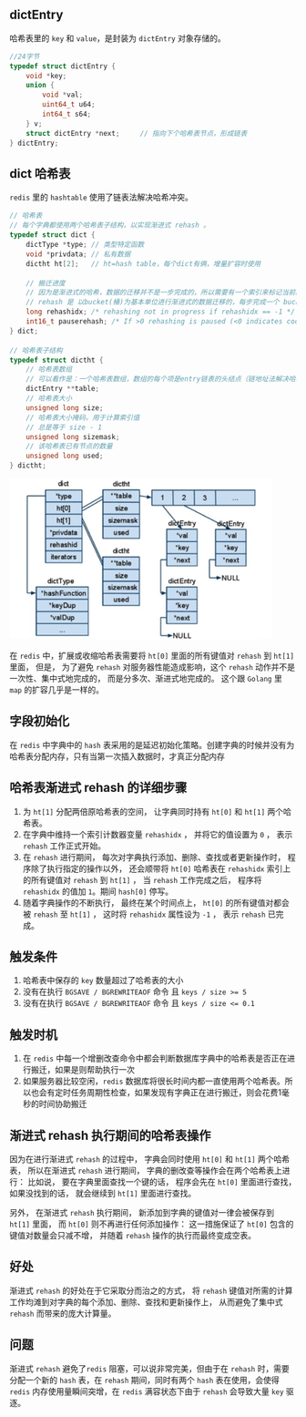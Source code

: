 ## dictEntry
哈希表里的 `key` 和 `value`，是封装为 `dictEntry` 对象存储的。

```c
//24字节
typedef struct dictEntry {
    void *key;
    union {
        void *val;
        uint64_t u64;
        int64_t s64;
    } v;
    struct dictEntry *next;     // 指向下个哈希表节点，形成链表
} dictEntry;
```





## dict 哈希表

`redis` 里的 `hashtable` 使用了链表法解决哈希冲突。

```c
// 哈希表
// 每个字典都使用两个哈希表子结构，以实现渐进式 rehash 。
typedef struct dict {
    dictType *type; // 类型特定函数
    void *privdata; // 私有数据
    dictht ht[2];   // ht=hash table，每个dict有俩，增量扩容时使用
    
    // 搬迁进度
    // 因为是渐进式的哈希，数据的迁移并不是一步完成的，所以需要有一个索引来标记当前的搬迁进度
    // rehash 是 以bucket(桶)为基本单位进行渐进式的数据迁移的，每步完成一个 bucket 的迁移，直至所有数据迁移完毕
    long rehashidx; /* rehashing not in progress if rehashidx == -1 */
    int16_t pauserehash; /* If >0 rehashing is paused (<0 indicates coding error) */
} dict;

// 哈希表子结构
typedef struct dictht {
    // 哈希表数组
    // 可以看作是：一个哈希表数组，数组的每个项是entry链表的头结点（链地址法解决哈希冲突）
    dictEntry **table;
    // 哈希表大小
    unsigned long size;
    // 哈希表大小掩码，用于计算索引值
    // 总是等于 size - 1
    unsigned long sizemask;
    // 该哈希表已有节点的数量
    unsigned long used;
} dictht;
```

![image-20210804164931040](assets/image-20210804164931040.png)



在 `redis` 中，扩展或收缩哈希表需要将 `ht[0]` 里面的所有键值对 `rehash` 到 `ht[1]` 里面， 但是， 为了避免 `rehash` 对服务器性能造成影响，这个 `rehash` 动作并不是一次性、集中式地完成的， 而是分多次、渐进式地完成的。 这个跟 `Golang` 里 `map` 的扩容几乎是一样的。





## 字段初始化

在 `redis` 中字典中的 `hash` 表采用的是延迟初始化策略。创建字典的时候并没有为哈希表分配内存，只有当第一次插入数据时，才真正分配内存





## 哈希表渐进式 rehash 的详细步骤
1. 为 `ht[1]` 分配两倍原哈希表的空间， 让字典同时持有 `ht[0]` 和 `ht[1]` 两个哈希表。
2. 在字典中维持一个索引计数器变量 `rehashidx` ， 并将它的值设置为 `0` ， 表示 `rehash` 工作正式开始。
3. 在 `rehash` 进行期间， 每次对字典执行添加、删除、查找或者更新操作时， 程序除了执行指定的操作以外， 还会顺带将 `ht[0]` 哈希表在 `rehashidx` 索引上的所有键值对 `rehash` 到 `ht[1]` ， 当 `rehash` 工作完成之后， 程序将 `rehashidx` 的值加 `1`。期间 `hash[0]` 停写。
4. 随着字典操作的不断执行， 最终在某个时间点上， `ht[0]` 的所有键值对都会被 `rehash` 至 `ht[1]` ， 这时将 `rehashidx` 属性设为 `-1` ， 表示 `rehash` 已完成。





## 触发条件

1. 哈希表中保存的 `key` 数量超过了哈希表的大小
2. 没有在执行 `BGSAVE / BGREWRITEAOF` 命令 且 `keys / size >= 5`
3. 没有在执行 `BGSAVE / BGREWRITEAOF` 命令 且 `keys / size <= 0.1`





## 触发时机

1.  在 `redis` 中每一个增删改查命令中都会判断数据库字典中的哈希表是否正在进行搬迁，如果是则帮助执行一次
2.  如果服务器比较空闲，`redis` 数据库将很长时间内都一直使用两个哈希表。所以也会有定时任务周期性检查，如果发现有字典正在进行搬迁，则会花费1毫秒的时间协助搬迁





## 渐进式 rehash 执行期间的哈希表操作

因为在进行渐进式 `rehash` 的过程中， 字典会同时使用 `ht[0]` 和 `ht[1]` 两个哈希表， 所以在渐进式 `rehash` 进行期间， 字典的删改查等操作会在两个哈希表上进行： 比如说， 要在字典里面查找一个键的话， 程序会先在 `ht[0]` 里面进行查找， 如果没找到的话， 就会继续到 `ht[1]` 里面进行查找。

另外， 在渐进式 `rehash` 执行期间， 新添加到字典的键值对一律会被保存到 `ht[1]` 里面， 而 `ht[0]` 则不再进行任何添加操作： 这一措施保证了 `ht[0]` 包含的键值对数量会只减不增， 并随着 `rehash` 操作的执行而最终变成空表。





## 好处

渐进式 `rehash` 的好处在于它采取分而治之的方式， 将 `rehash` 键值对所需的计算工作均滩到对字典的每个添加、删除、查找和更新操作上， 从而避免了集中式 `rehash` 而带来的庞大计算量。





## 问题

渐进式 `rehash` 避免了`redis` 阻塞，可以说非常完美，但由于在 `rehash` 时，需要分配一个新的 `hash` 表，在 `rehash` 期间，同时有两个 `hash` 表在使用，会使得 `redis` 内存使用量瞬间突增，在 `redis` 满容状态下由于 `rehash` 会导致大量 `key` 驱逐。